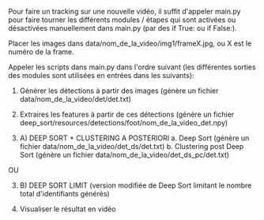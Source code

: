 Pour faire un tracking sur une nouvelle vidéo, il suffit d'appeler main.py pour faire tourner les différents modules / étapes qui sont activées ou désactivées manuellement dans main.py (par des if True: ou if False:).

Placer les images dans data/nom_de_la_video/img1/frameX.jpg, ou X est le numéro de la frame.

Appeler les scripts dans main.py dans l'ordre suivant (les différentes sorties des modules sont utilisées en entrées dans les suivants):

1. Générer les détections à partir des images (génère un fichier data/nom_de_la_video/det/det.txt)

2. Extraires les features à partir de ces détections (génère un fichier deep_sort/resources/detections/foot/nom_de_la_video_det.npy)

3. A) DEEP SORT + CLUSTERING A POSTERIORI
    a. Deep Sort (génère un fichier data/nom_de_la_video/det_ds/det.txt)
    b. Clustering post Deep Sort (génère un fichier data/nom_de_la_video/det_ds_pc/det.txt) 

OU

3. B) DEEP SORT LIMIT (version modifiée de Deep Sort limitant le nombre total d'identifiants générés)

4. Visualiser le résultat en vidéo
